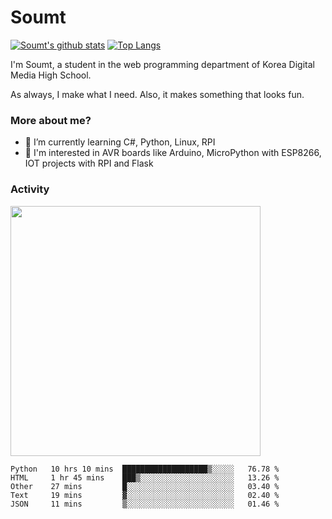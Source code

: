 # Soumt
[![Soumt's github stats](https://github-readme-stats.vercel.app/api?username=soumt-r)](https://github.com/anuraghazra/github-readme-stats)
[![Top Langs](https://github-readme-stats.vercel.app/api/top-langs/?username=soumt-r&layout=compact)](https://github.com/anuraghazra/github-readme-stats)

I'm Soumt, a student in the web programming department of Korea Digital Media High School.

As always, I make what I need. Also, it makes something that looks fun.

### More about me?
- 🌱 I’m currently learning C#, Python, Linux, RPI
- :pushpin: I'm interested in AVR boards like Arduino, MicroPython with ESP8266, IOT projects with RPI and Flask


### Activity
<img height="400" img src="https://wakatime.com/share/@soumt_r/243bdd45-4e71-4a64-bb68-9b7aa7f1d3de.svg"></img>

<!--START_SECTION:waka-->
```text
Python   10 hrs 10 mins  ███████████████████▒░░░░░   76.78 % 
HTML     1 hr 45 mins    ███▒░░░░░░░░░░░░░░░░░░░░░   13.26 % 
Other    27 mins         █░░░░░░░░░░░░░░░░░░░░░░░░   03.40 % 
Text     19 mins         ▓░░░░░░░░░░░░░░░░░░░░░░░░   02.40 % 
JSON     11 mins         ▒░░░░░░░░░░░░░░░░░░░░░░░░   01.46 % 
```
<!--END_SECTION:waka-->

